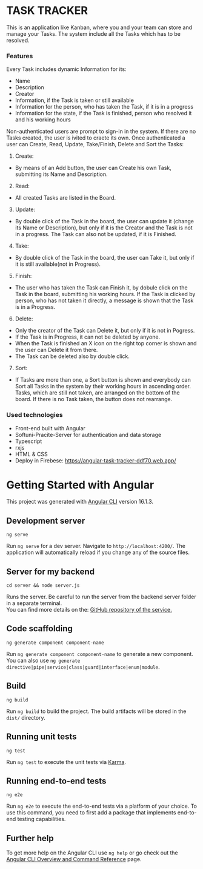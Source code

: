 # TASK TRACKER

This is an application like Kanban, where you and your team can store and manage your Tasks.
The system include all the Tasks which has to be resolved.

### Features

Every Task includes dynamic Information for its:

- Name
- Description
- Creator
- Information, if the Task is taken or still available 
- Information for the person, who has taken the Task, if it is in a progress
- Information for the state, if the Task is finished, person who resolved it and his working hours


Non-authenticated users are prompt to sign-in in the system. 
If there are no Tasks created, the user is ivited to craete its own.
Once authenticated a user can Create, Read, Update, Take/Finish, Delete and Sort the Tasks:

 1. Create:
 - By means of an Add button, the user can Create his own Task, submitting its Name and Description.
 2. Read:
 - All created Tasks are listed in the Board.
 3. Update:
 - By double click of the Task in the board, the user can update it (change its Name or Description), 
 but only if it is the Creator and the Task is not in a progress. The Task can also not be updated, if it is Finished.
 4. Take:
 - By double click of the Task in the board, the user can Take it, but only if it is still available(not in Progress).
 5. Finish:
 - The user who has taken the Task can Finish it, by dobule click on the Task in the board, submitting his working hours.
 If the Task is clicked by person, who has not taken it directly, a message is shown that the Task is in a Progress.
 6. Delete:
- Only the creator of the Task can Delete it, but only if it is not in Pogress.
- If the Task is in Progress, it can not be deleted by anyone.
- When the Task is finished an X icon on the right top corner is shown and the user can Delete it from there.
- The Task can be deleted also by double click.
 7. Sort:
 - If Tasks are more than one, a Sort button is shown and everybody can Sort all Tasks in the system by their working hours in ascending order. Tasks, which are still not taken, are arranged on the bottom of the board. If there is no Task taken, the button does not rearrange.


### Used technologies

- Front-end built with Angular
- Softuni-Pracite-Server for authentication and data storage
- Typescript
- rxjs
- HTML & CSS
- Deploy in Firebese: https://angular-task-tracker-ddf70.web.app/

# Getting Started with Angular

This project was generated with [Angular CLI](https://github.com/angular/angular-cli) version 16.1.3.

## Development server

```
ng serve
```
Run `ng serve` for a dev server. Navigate to `http://localhost:4200/`. The application will automatically reload if you change any of the source files.

## Server for my backend

```
cd server && node server.js
```
Runs the server. 
Be careful to run the server from the backend server folder in a separate terminal.
<br>You can find more details on the: <a href="https://github.com/softuni-practice-server/softuni-practice-server/blob/master/README.md">GitHub repository of the service.</a> 

## Code scaffolding

```
ng generate component component-name
```
Run `ng generate component component-name` to generate a new component. You can also use `ng generate directive|pipe|service|class|guard|interface|enum|module`.

## Build

```
ng build
```
Run `ng build` to build the project. The build artifacts will be stored in the `dist/` directory.

## Running unit tests

```
ng test
```
Run `ng test` to execute the unit tests via [Karma](https://karma-runner.github.io).

## Running end-to-end tests

```
ng e2e
```
Run `ng e2e` to execute the end-to-end tests via a platform of your choice. To use this command, you need to first add a package that implements end-to-end testing capabilities.

## Further help

To get more help on the Angular CLI use `ng help` or go check out the [Angular CLI Overview and Command Reference](https://angular.io/cli) page.
